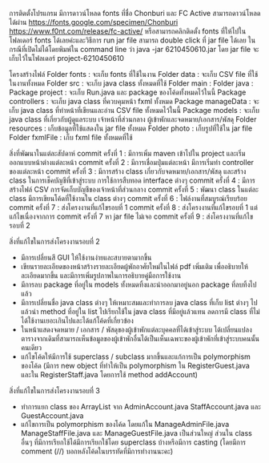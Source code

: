 การติดตั้งโปรแกรม
มีการดาวน์โหลด fonts ที่ชื่อ Chonburi และ FC Active สามารถดาวน์โหลดได้ผ่าน 
	https://fonts.google.com/specimen/Chonburi
	https://www.f0nt.com/release/fc-active/ 
หรือสามารถคลิกติดตั้ง fonts ที่ให้ไปในโฟลเดอร์ fonts ได้เลยค่ะและวิธีการ run jar file สามารถ double click ที่ jar file ได้เลย ในกรณีที่เปิดไม่ได้โดยพิมพ์ใน command line ว่า
	java -jar 6210450610.jar
โดย jar file จะเก็บไว้ในโฟลเดอร์ project-6210450610

โครงสร้างไฟล์
Folder fonts : จะเก็บ fonts ที่ใช้ในงาน
Folder data : จะเก็บ CSV file ที่ใช้ในงานทั้งหมด
Folder src : จะเก็บ java class ทั้งหมดที่ใช้
   Folder main :
     Folder java :
       Package project : จะเก็บ Run.java และ package ของโค้ดทั้งหมดไว้ในนี้
         Package controllers : จะเก็บ java class ที่ควบคุมหน้า fxml ทั้งหมด
         Package manageData : จะเก็บ java class ที่ทำหน้าที่เขียนและอ่าน CSV file ทั้งหมดไว้ในนี้ 
         Package models : จะเก็บ java class ที่เกี่ยวกับผู้ดูแลระบบ เจ้าหน้าที่ส่วนกลาง ผู้เข้าพักและจดหมาย/เอกสาร/พัสดุ
     Folder resources : เก็บข้อมูลที่ใช้แสดงใน jar file ทั้งหมด
         Folder photo : เก็บรูปที่ใช้ใน jar file
         Folder fxmlFile : เก็บ fxml file ทั้งหมดที่ใช้

สิ่งที่พัฒนาในแต่ละสัปดาห์
commit ครั้งที่ 1 : มีการเพิ่ม maven เข้าไปใน project และเริ่มออกแบบหน้าต่างแต่ละหน้า
commit ครั้งที่ 2 : มีการเชื่อมปุ่มแต่ละหน้า มีการเริ่มทำ controller ของแต่ละหน้า
commit ครั้งที่ 3 : มีการสร้าง class เกี่ยวกับจดหมาย/เอกสาร/พัสดุ และสร้าง class ในการเช็คบัญชีที่เข้าสู่ระบบ การใช้การสืบทอด interface ต่างๆ
commit ครั้งที่ 4 : มีการสร้างไฟล์ CSV การจัดเก็บบัญชีของเจ้าหน้าที่ส่วนกลาง
commit ครั้งที่ 5 : พัฒนา class ในแต่ละ class มีการเขียนโค้ดที่ใช้งานใน class ต่างๆ
commit ครั้งที่ 6 :  ไฟล์งานที่สมบูรณ์เรียบร้อย
commit ครั้งที่ 7 : ส่งโครงงานที่แก้ไขรอบที่ 1
commit ครั้งที่ 8 : ส่งโครงงานที่แก้ไขรอบที่ 1 แต่แก้ไขเนื่องจากการ commit ครั้งที่ 7 หา jar file ไม่เจอ
commit ครั้งที่ 9 : ส่งโครงงานที่แก้ไขรอบที่ 2

สิ่งที่แก้ไขในการส่งโครงงานรอบที่ 2
- มีการเปลี่ยนสี GUI ให้ใช้งานง่ายและสบายตามากขึ้น
- เขียนรายละเอียดของหน้าสร้างรายละเอียดผู้พักอาศัยใหม่ในไฟล์ pdf เพิ่มเติม เพื่ออธิบายให้ละเอียดมากขึ้น และมีการเพิ่มรูปภาพในการอธิบายคู่มือการใช้งาน
- มีการลบ package ที่อยู่ใน models ทั้งหมดทิ้งและนำออกมาอยู่นอก package ที่ลบทิ้งไปแล้ว
- มีการเปลี่ยนชื่อ java class ต่างๆ ให้เหมาะสมและทำการลบ java class ที่เก็บ list ต่างๆ ไปแล้วนำ method ที่อยู่ใน list ไปเรียกใช้ใน java class ที่มีอยู่แล้วแทน ลดการมี class ที่ไม่ได้ใช้งานเยอะเกินไปและได้แก้โค้ดที่เกี่ยวข้อง
- ในหน้าแสดงจดหมาย / เอกสาร / พัสดุของผู้เข้าพักแต่ละบุคคลที่ได้เข้าสู่ระบบ ได้เปลี่ยนแปลงตารางจากเดิมที่สามารถเห็นข้อมูลของผู้เข้าพักอื่นได้เป็นเห็นเฉพาะของผู้เข้าพักที่เข้าสู่ระบบคนนั้นคนเดียว
- แก้ไขโค้ดให้มีการใช้ superclass / subclass มากขึ้นและแก้การเป็น polymorphism ของโค้ด (มีการ new object ที่ทำให้เป็น polymorphism ใน RegisterGuest.java และใน RegisterStaff.java โดยการใช้ method addAccount)

สิ่งที่แก้ไขในการส่งโครงงานรอบที่ 3
- ทำการแยก class ของ ArrayList จาก AdminAccount.java StaffAccount.java และ GuestAccount.java
- แก้ไขการเป็น polymorphism ของโค้ด โดยแก้ใน ManageAdminFile.java ManageStaffFile.java และ ManageGuestFile.java เป็นส่วนใหญ่ ส่วนใน class อื่นๆ ที่มีการเรียกใช้ได้มีการเรียกใช้โดย superclass บ้างหรือมีการ casting (โดยมีการ comment (//) บอกหลังโค้ดในบรรทัดที่มีการทำงานนะคะ)
